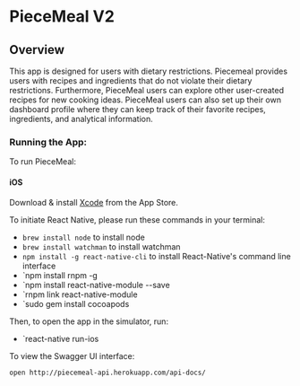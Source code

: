 # PieceMeal V2

## Overview
This app is designed for users with dietary restrictions. Piecemeal provides users with recipes and ingredients that do not violate their dietary restrictions. Furthermore, PieceMeal users can explore other user-created recipes for new cooking ideas. PieceMeal users can also set up their own dashboard profile where they can keep track of their favorite recipes, ingredients, and analytical information.

### Running the App:
To run PieceMeal:

#### iOS

Download & install [Xcode](https://itunes.apple.com/us/app/xcode/id497799835?mt=12) from the App Store.

To initiate React Native, please run these commands in your terminal:
  - `brew install node` to install node
  - `brew install watchman` to install watchman
  - `npm install -g react-native-cli` to install React-Native's command line interface
  - `npm install rnpm -g
  - `npm install react-native-module --save
  - `rnpm link react-native-module
  - `sudo gem install cocoapods

Then, to open the app in the simulator, run:
  - `react-native run-ios

To view the Swagger UI interface:

```
open http://piecemeal-api.herokuapp.com/api-docs/
```